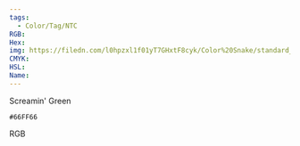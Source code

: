 ```yaml
---
tags:
  - Color/Tag/NTC
RGB:
Hex:
img: https://filedn.com/l0hpzxl1f01yT7GHxtF8cyk/Color%20Snake/standard_csv_to_svg/66FF66.svg
CMYK:
HSL:
Name:
---
```

Screamin' Green
```palette
#66FF66
```
RGB
